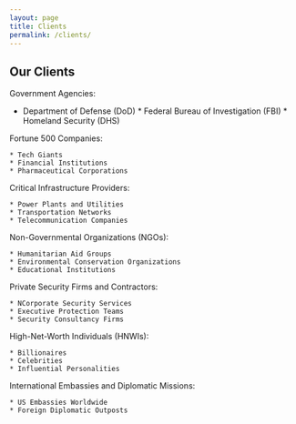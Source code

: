 ```yaml
---
layout: page
title: Clients
permalink: /clients/
---
```

## Our Clients

Government Agencies:

   *  Department of Defense (DoD)
    * Federal Bureau of Investigation (FBI)
    * Homeland Security (DHS)

Fortune 500 Companies:

    * Tech Giants 
    * Financial Institutions 
    * Pharmaceutical Corporations 

Critical Infrastructure Providers:

    * Power Plants and Utilities
    * Transportation Networks
    * Telecommunication Companies

Non-Governmental Organizations (NGOs):

    * Humanitarian Aid Groups
    * Environmental Conservation Organizations
    * Educational Institutions

Private Security Firms and Contractors:

    * NCorporate Security Services
    * Executive Protection Teams
    * Security Consultancy Firms

High-Net-Worth Individuals (HNWIs):

    * Billionaires
    * Celebrities
    * Influential Personalities

International Embassies and Diplomatic Missions:

    * US Embassies Worldwide
    * Foreign Diplomatic Outposts
